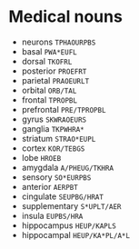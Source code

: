 # Medical nouns

* neurons `TPHAOURPBS`
* basal `PWA*EUFL`
* dorsal `TKOFRL`
* posterior `PROEFRT`
* parietal `PRAOEURLT`
* orbital `ORB/TAL`
* frontal `TPROPBL`
* prefrontal `PRE/TPROPBL`
* gyrus `SKWRAOEURS`
* ganglia `TKPWHRA*`
* striatum `STRAO*EUPL`
* cortex `KOR/TEBGS`
* lobe `HROEB`
* amygdala `A/PHEUG/TKHRA`
* sensory `SO*EURPBS`
* anterior `AERPBT`
* cingulate `SEUPBG/HRAT`
* supplementary `S*UPLT/AER`
* insula `EUPBS/HRA`
* hippocampus `HEUP/KAPLS`
* hippocampal `HEUP/KA*PL/A*L`
